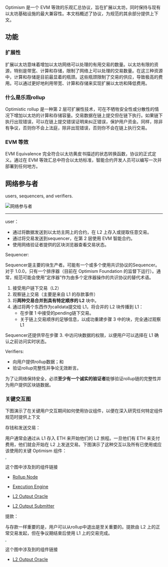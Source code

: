 Optimism 是一个 EVM 等效的乐观汇总协议，旨在扩展以太坊，同时保持与现有以太坊基础设施的最大兼容性。本文档概述了协议，为规范的其余部分提供上下文。



## 功能

### 扩展性

扩展以太坊意味着增加以太坊网络可以处理的有用交易的数量。以太坊有限的资源，特别是带宽、计算和存储，限制了网络上可以处理的交易数量。在这三种资源中，计算和存储是目前最显着的瓶颈。这些瓶颈限制了交易的供应，导致极高的费用。可以通过更好地利用带宽、计算和存储来实现扩展以太坊和降低费用。

### 什么是乐观rollup

Optimistic rollup 是一种第 2 层可扩展性技术，可在不牺牲安全性或分散性的情况下增加以太坊的计算和存储容量。交易数据在链上提交但在链下执行。如果链下执行出现错误，可以在链上提交错误证明来纠正错误，保护用户资金。同样，除非有争议，否则你不会上法庭，除非出现错误，否则你不会在链上执行交易。

### EVM 等效

EVM Equivalence 完全符合以太坊黄皮书描述的状态转换函数，协议的正式定义。通过在 EVM 等效汇总中符合以太坊标准，智能合约开发人员可以编写一次并部署到任何地方。

## 网络参与者

users, sequencers, and verifiers.

![网络参与者](https://github.com/ethereum-optimism/optimism/blob/65ec61dde94ffa93342728d324fecf474d228e1f/specs/assets/network-participants-overview.svg)

-----

user：

- 通过将数据发送到以太坊主网上的合约，在 L2 上存入或提取任意交易。
- 通过将交易发送到sequencer，在第 2 层使用 EVM 智能合约。
- 使用网络验证者提供的区块浏览器查看交易状态。

Sequencer:

Sequencer是主要的块生产者。可能有一个或多个使用共识协议的Sequencer。对于 1.0.0，只有一个排序器（目前在 Optimism Foundation 的监督下运行）。通常，规范可能会使用“定序器”作为由多个定序器操作的共识协议的替代术语。<!--这部分优化实际可以通过共识方式来优化，利用cometBFT 共识-->

1. 接受用户链下交易（L2）
2. 观察链上交易（主要是来自 L1 的存款事件）
3. 将**两种交易合并到具有特定顺序的 L2** 块中。
4. 通过将两个东西作为calldata提交给 L1，将合并的 L2 块传播到 L1：
   - 在步骤 1 中接受的pending链下交易。
   - 关于链上交易顺序的足够信息，以成功重建步骤 3 中的块，完全通过观察 L1

Sequencer还提供早在步骤 3. 中访问块数据的权限，以便用户可以选择在 L1 确认之前访问实时状态。

Verifiers:

- 向用户提供rollup数据；和
- 验证rollup完整性并争论无效断言。

为了让网络保持安全，必须**至少有一个诚实的验证者**能够验证rollup链的完整性并为用户提供区块链数据。

### 关键交互图

下图演示了在关键用户交互期间如何使用协议组件，以便在深入研究任何特定组件规范时提供上下文

存钱和发送交易：

用户通常会通过从 L1 存入 ETH 来开始他们的 L2 旅程。一旦他们有 ETH 来支付费用，他们就会开始在 L2 上发送交易。下图演示了这种交互以及所有已使用或应该使用的关键 Optimism 组件：

<img src="https://github.com/ethereum-optimism/optimism/blob/65ec61dde94ffa93342728d324fecf474d228e1f/specs/assets/sequencer-handling-deposits-and-transactions.svg" style="zoom:25%;" />

这个图中涉及到的组件链接

- [Rollup Node](https://github.com/ethereum-optimism/optimism/blob/develop/specs/rollup-node.md)
- [Execution Engine](https://github.com/ethereum-optimism/optimism/blob/develop/specs/exec-engine.md)

- [L2 Output Oracle](https://github.com/ethereum-optimism/optimism/blob/develop/specs/proposals.md#l2-output-oracle-smart-contract)
- [L2 Output Submitter](https://github.com/ethereum-optimism/optimism/blob/develop/specs/proposals.md#proposing-l2-output-commitments)

提款：

与存款一样重要的是，用户可以从rollup中退出是至关重要的。提款由 L2 上的正常交易发起，但在争议期结束后使用 L1 上的交易完成。

<img src="https://github.com/ethereum-optimism/optimism/blob/65ec61dde94ffa93342728d324fecf474d228e1f/specs/assets/user-withdrawing-to-l1.svg" style="zoom:25%;" />

这个图中涉及到的组件链接

- [L2 Output Oracle](https://github.com/ethereum-optimism/optimism/blob/develop/specs/proposals.md#l2-output-oracle-smart-contract)